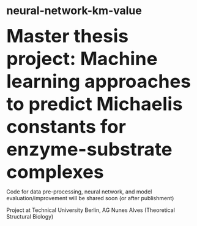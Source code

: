 # neural-network-km-value

<font size="30"><b>Master thesis project: Machine learning approaches to predict Michaelis constants for enzyme-substrate complexes</b></font>

Code for data pre-processing, neural network, and model evaluation/improvement will be shared soon (or after publishment)

Project at Technical University Berlin, AG Nunes Alves (Theoretical Structural Biology)
